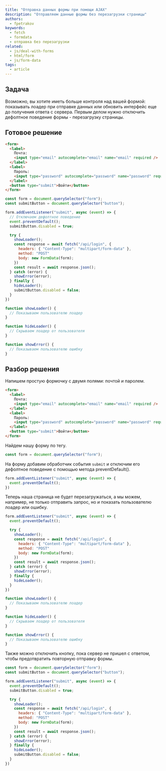 ```yaml
---
title: "Отправка данных формы при помощи AJAX"
description: "Отправляем данные формы без перезагрузки страницы"
authors:
  - fpetrakov
keywords:
  - fetch
  - formdata
  - отправка без перезагрузки
related:
  - js/deal-with-forms
  - html/form
  - js/form-data
tags:
  - article
---
```


## Задача

Возможно, вы хотите иметь больше контроля над вашей формой: показывать лоадер при отправке данных или обновить интерфейс еще до получения ответа с сервера. Первым делом нужно отключить дефолтное поведение формы - перезагрузку страницы.

## Готовое решение

```html
<form>
  <label>
    Почта:
    <input type="email" autocomplete="email" name="email" required />
  </label>
  <label>
    Пароль:
    <input type="password" autocomplete="password" name="password" required />
  </label>
  <button type="submit">Войти</button>
</form>
```

```js
const form = document.querySelector("form");
const submitButton = document.querySelector("button");

form.addEventListener("submit", async (event) => {
  // Отключаем дефолтное поведение
  event.preventDefault();
  submitButton.disabled = true;

  try {
    showLoader();
    const response = await fetch("/api/login", {
      headers: { "Content-Type": "multipart/form-data" },
      method: "POST"
      body: new FormData(form);
    })
    const result = await response.json();
  } catch (error) {
    showError(error);
  } finally {
    hideLoader();
    submitButton.disabled = false;
  }
})

function showLoader() {
  // Показываем пользователю лоадер
}

function hideLoader() {
  // Скрываем лоадер от пользователя
}

function showError() {
  // Показываем пользователю ошибку
}
```

## Разбор решения

Напишем простую формочку c двумя полями: почтой и паролем.

```html
<form>
  <label>
    Почта:
    <input type="email" autocomplete="email" name="email" required />
  </label>
  <label>
    Пароль:
    <input type="password" autocomplete="password" name="password" required />
  </label>
  <button type="submit">Войти</button>
</form>
```
Найдем нашу форму по тегу.

```js
const form = document.querySelector("form");
```

На форму добавим обработчик события `submit` и отключим его дефолтное поведение с помощью метода preventDefault().

```js
form.addEventListener("submit", async (event) => {
  event.preventDefault();
})
```

Теперь наша страница не будет перезагружаться, а мы можем, например, не только отправить запрос, но и показать пользователю лоадер или ошибку.

```js
form.addEventListener("submit", async (event) => {
  event.preventDefault();

  try {
    showLoader();
    const response = await fetch("/api/login", {
      headers: { "Content-Type": "multipart/form-data" },
      method: "POST"
      body: new FormData(form);
    })
    const result = await response.json();
  } catch (error) {
    showError(error);
  } finally {
    hideLoader();
  }
})

function showLoader() {
  // Показываем пользователю лоадер
}

function hideLoader() {
  // Скрываем лоадер от пользователя
}

function showError() {
  // Показываем пользователю ошибку
}
```

Также можно отключить кнопку, пока сервер не пришел с ответом, чтобы предотвратить повторную отправку формы.

```js
const form = document.querySelector("form");
const submitButton = document.querySelector("button");

form.addEventListener("submit", async (event) => {
  event.preventDefault();
  submitButton.disabled = true;

  try {
    showLoader();
    const response = await fetch("/api/login", {
      headers: { "Content-Type": "multipart/form-data" },
      method: "POST"
      body: new FormData(form);
    })
    const result = await response.json();
  } catch (error) {
    showError(error);
  } finally {
    hideLoader();
    submitButton.disabled = false;
  }
})
```
